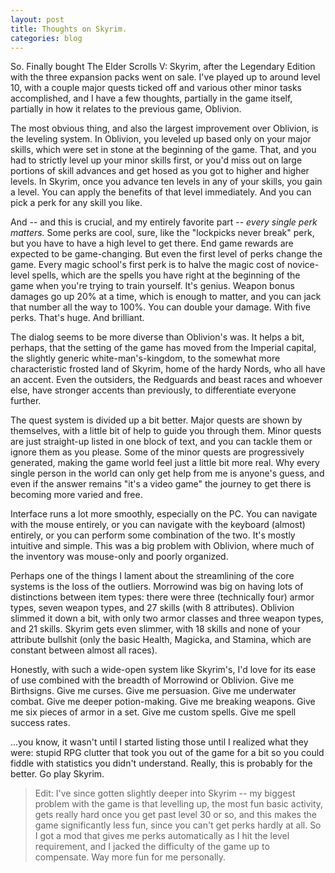 ```yaml
---
layout: post
title: Thoughts on Skyrim.
categories: blog
---
```


So. Finally bought The Elder Scrolls V: Skyrim, after the Legendary Edition with the three expansion packs went on sale. I've played up to around level 10, with a couple major quests ticked off and various other minor tasks accomplished, and I have a few thoughts, partially in the game itself, partially in how it relates to the previous game, Oblivion.

The most obvious thing, and also the largest improvement over Oblivion, is the leveling system. In Oblivion, you leveled up based only on your major skills, which were set in stone at the beginning of the game. That, and you had to strictly level up your minor skills first, or you'd miss out on large portions of skill advances and get hosed as you got to higher and higher levels. In Skyrim, once you advance ten levels in any of your skills, you gain a level. You can apply the benefits of that level immediately. And you can pick a perk for any skill you like.

And -- and this is crucial, and my entirely favorite part -- *every single perk matters.* Some perks are cool, sure, like the "lockpicks never break" perk, but you have to have a high level to get there. End game rewards are expected to be game-changing. But even the first level of perks change the game. Every magic school's first perk is to halve the magic cost of novice-level spells, which are the spells you have right at the beginning of the game when you're trying to train yourself. It's genius. Weapon bonus damages go up 20% at a time, which is enough to matter, and you can jack that number all the way to 100%. You can double your damage. With five perks. That's huge. And brilliant.

The dialog seems to be more diverse than Oblivion's was. It helps a bit, perhaps, that the setting of the game has moved from the Imperial capital, the slightly generic white-man's-kingdom, to the somewhat more characteristic frosted land of Skyrim, home of the hardy Nords, who all have an accent. Even the outsiders, the Redguards and beast races and whoever else, have stronger accents than previously, to differentiate everyone further.

The quest system is divided up a bit better. Major quests are shown by themselves, with a little bit of help to guide you through them. Minor quests are just straight-up listed in one block of text, and you can tackle them or ignore them as you please. Some of the minor quests are progressively generated, making the game world feel just a little bit more real. Why every single person in the world can only get help from me is anyone's guess, and even if the answer remains "it's a video game" the journey to get there is becoming more varied and free.

Interface runs a lot more smoothly, especially on the PC. You can navigate with the mouse entirely, or you can navigate with the keyboard (almost) entirely, or you can perform some combination of the two. It's mostly intuitive and simple. This was a big problem with Oblivion, where much of the inventory was mouse-only and poorly organized.

Perhaps one of the things I lament about the streamlining of the core systems is the loss of the outliers. Morrowind was big on having lots of distinctions between item types: there were three (technically four) armor types, seven weapon types, and 27 skills (with 8 attributes). Oblivion slimmed it down a bit, with only two armor classes and three weapon types, and 21 skills. Skyrim gets even slimmer, with 18 skills and none of your attribute bullshit (only the basic Health, Magicka, and Stamina, which are constant between almost all races).

Honestly, with such a wide-open system like Skyrim's, I'd love for its ease of use combined with the breadth of Morrowind or Oblivion. Give me Birthsigns. Give me curses. Give me persuasion. Give me underwater combat. Give me deeper potion-making. Give me breaking weapons. Give me six pieces of armor in a set. Give me custom spells. Give me spell success rates.

...you know, it wasn't until I started listing those until I realized what they were: stupid RPG clutter that took you out of the game for a bit so you could fiddle with statistics you didn't understand. Really, this is probably for the better. Go play Skyrim.

> Edit: I've since gotten slightly deeper into Skyrim -- my biggest problem with the game is that levelling up, the most fun basic activity, gets really hard once you get past level 30 or so, and this makes the game significantly less fun, since you can't get perks hardly at all. So I got a mod that gives me perks automatically as I hit the level requirement, and I jacked the difficulty of the game up to compensate. Way more fun for me personally.

